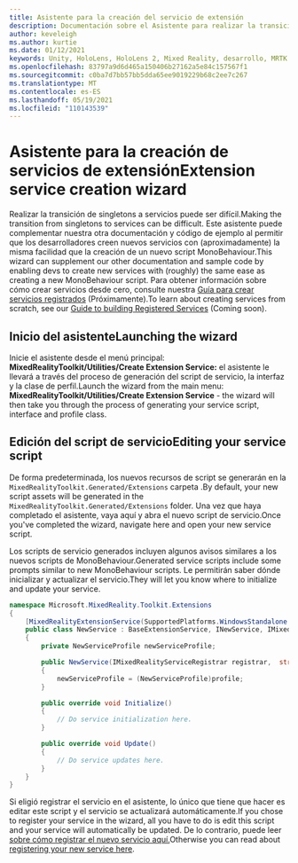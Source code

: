 ```yaml
---
title: Asistente para la creación del servicio de extensión
description: Documentación sobre el Asistente para realizar la transición de singletons a servicios MRTK
author: keveleigh
ms.author: kurtie
ms.date: 01/12/2021
keywords: Unity, HoloLens, HoloLens 2, Mixed Reality, desarrollo, MRTK
ms.openlocfilehash: 83797a9d6d465a150406b27162a5e84c157567f1
ms.sourcegitcommit: c0ba7d7bb57bb5dda65ee9019229b68c2ee7c267
ms.translationtype: MT
ms.contentlocale: es-ES
ms.lasthandoff: 05/19/2021
ms.locfileid: "110143539"
---
```

# <a name="extension-service-creation-wizard"></a><span data-ttu-id="5ad34-104">Asistente para la creación de servicios de extensión</span><span class="sxs-lookup"><span data-stu-id="5ad34-104">Extension service creation wizard</span></span>

<span data-ttu-id="5ad34-105">Realizar la transición de singletons a servicios puede ser difícil.</span><span class="sxs-lookup"><span data-stu-id="5ad34-105">Making the transition from singletons to services can be difficult.</span></span> <span data-ttu-id="5ad34-106">Este asistente puede complementar nuestra otra documentación y código de ejemplo al permitir que los desarrolladores creen nuevos servicios con (aproximadamente) la misma facilidad que la creación de un nuevo script MonoBehaviour.</span><span class="sxs-lookup"><span data-stu-id="5ad34-106">This wizard can supplement our other documentation and sample code by enabling devs to create new services with (roughly) the same ease as creating a new MonoBehaviour script.</span></span> <span data-ttu-id="5ad34-107">Para obtener información sobre cómo crear servicios desde cero, consulte nuestra [Guía para crear servicios registrados](../../configuration/mixed-reality-configuration-guide.md) (Próximamente).</span><span class="sxs-lookup"><span data-stu-id="5ad34-107">To learn about creating services from scratch, see our [Guide to building Registered Services](../../configuration/mixed-reality-configuration-guide.md) (Coming soon).</span></span>

## <a name="launching-the-wizard"></a><span data-ttu-id="5ad34-108">Inicio del asistente</span><span class="sxs-lookup"><span data-stu-id="5ad34-108">Launching the wizard</span></span>

<span data-ttu-id="5ad34-109">Inicie el asistente desde el menú principal: **MixedRealityToolkit/Utilities/Create Extension Service:** el asistente le llevará a través del proceso de generación del script de servicio, la interfaz y la clase de perfil.</span><span class="sxs-lookup"><span data-stu-id="5ad34-109">Launch the wizard from the main menu: **MixedRealityToolkit/Utilities/Create Extension Service** - the wizard will then take you through the process of generating your service script, interface and profile class.</span></span>

## <a name="editing-your-service-script"></a><span data-ttu-id="5ad34-110">Edición del script de servicio</span><span class="sxs-lookup"><span data-stu-id="5ad34-110">Editing your service script</span></span>

<span data-ttu-id="5ad34-111">De forma predeterminada, los nuevos recursos de script se generarán en la `MixedRealityToolkit.Generated/Extensions` carpeta .</span><span class="sxs-lookup"><span data-stu-id="5ad34-111">By default, your new script assets will be generated in the `MixedRealityToolkit.Generated/Extensions` folder.</span></span> <span data-ttu-id="5ad34-112">Una vez que haya completado el asistente, vaya aquí y abra el nuevo script de servicio.</span><span class="sxs-lookup"><span data-stu-id="5ad34-112">Once you've completed the wizard, navigate here and open your new service script.</span></span>

<span data-ttu-id="5ad34-113">Los scripts de servicio generados incluyen algunos avisos similares a los nuevos scripts de MonoBehaviour.</span><span class="sxs-lookup"><span data-stu-id="5ad34-113">Generated service scripts include some prompts similar to new MonoBehaviour scripts.</span></span> <span data-ttu-id="5ad34-114">Le permitirán saber dónde inicializar y actualizar el servicio.</span><span class="sxs-lookup"><span data-stu-id="5ad34-114">They will let you know where to initialize and update your service.</span></span>

```csharp
namespace Microsoft.MixedReality.Toolkit.Extensions
{
    [MixedRealityExtensionService(SupportedPlatforms.WindowsStandalone|SupportedPlatforms.MacStandalone|SupportedPlatforms.LinuxStandalone|SupportedPlatforms.WindowsUniversal)]
    public class NewService : BaseExtensionService, INewService, IMixedRealityExtensionService
    {
        private NewServiceProfile newServiceProfile;

        public NewService(IMixedRealityServiceRegistrar registrar,  string name,  uint priority,  BaseMixedRealityProfile profile) : base(registrar, name, priority, profile) 
        {
            newServiceProfile = (NewServiceProfile)profile;
        }

        public override void Initialize()
        {
            // Do service initialization here.
        }

        public override void Update()
        {
            // Do service updates here.
        }
    }
}
```

<span data-ttu-id="5ad34-115">Si eligió registrar el servicio en el asistente, lo único que tiene que hacer es editar este script y el servicio se actualizará automáticamente.</span><span class="sxs-lookup"><span data-stu-id="5ad34-115">If you chose to register your service in the wizard, all you have to do is edit this script and your service will automatically be updated.</span></span> <span data-ttu-id="5ad34-116">De lo contrario, puede leer [sobre cómo registrar el nuevo servicio aquí.](../../configuration/mixed-reality-configuration-guide.md)</span><span class="sxs-lookup"><span data-stu-id="5ad34-116">Otherwise you can read about [registering your new service here](../../configuration/mixed-reality-configuration-guide.md).</span></span>
